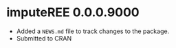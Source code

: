 # imputeREE 0.0.0.9000

-   Added a `NEWS.md` file to track changes to the package.
-   Submitted to CRAN

